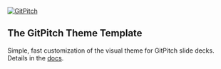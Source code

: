[![GitPitch](https://gitpitch.com/assets/badge.svg)](https://gitpitch.com/gitpitch/theme-template-demos?p=decks/default)

## The GitPitch Theme Template
 
Simple, fast customization of the visual theme for GitPitch slide decks. Details in the [docs](https://gitpitch.com/docs/themes/default).
